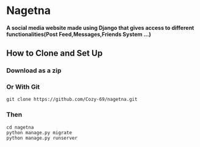 # Nagetna
#### A social media website made using Django that gives access to different functionalities(Post Feed,Messages,Friends System ...)
## How to Clone and Set Up
### Download as a zip


### Or With Git
```
git clone https://github.com/Cozy-69/nagetna.git
```
### Then
```
cd nagetna
python manage.py migrate
python manage.py runserver
```
